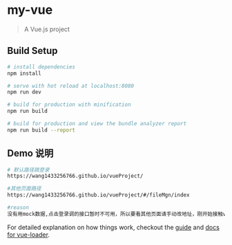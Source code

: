 # my-vue

> A Vue.js project

## Build Setup

``` bash
# install dependencies
npm install

# serve with hot reload at localhost:8080
npm run dev

# build for production with minification
npm run build

# build for production and view the bundle analyzer report
npm run build --report
```

## Demo 说明

``` bash
# 默认路径跳登录
https://wang1433256766.github.io/vueProject/

#其他页面路径
https://wang1433256766.github.io/vueProject/#/fileMgn/index

#reason
没有用mock数据,点击登录调的接口暂时不可用，所以要看其他页面请手动改地址，刚开始接触vue，有不好的地方还请各位多多指教
```

For detailed explanation on how things work, checkout the [guide](http://vuejs-templates.github.io/webpack/) and [docs for vue-loader](http://vuejs.github.io/vue-loader).

